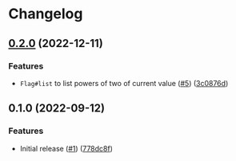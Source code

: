 # Changelog

## [0.2.0](https://github.com/dimensionalpocket/flags-js/compare/0.1.0...0.2.0) (2022-12-11)


### Features

* `Flag#list` to list powers of two of current value ([#5](https://github.com/dimensionalpocket/flags-js/issues/5)) ([3c0876d](https://github.com/dimensionalpocket/flags-js/commit/3c0876d0c2cf882540cfca876ce6acec8b60a11d))

## 0.1.0 (2022-09-12)


### Features

* Initial release ([#1](https://github.com/dimensionalpocket/flags-js/issues/1)) ([778dc8f](https://github.com/dimensionalpocket/flags-js/commit/778dc8fc8b903059716323708c08fe5c65be98a5))
